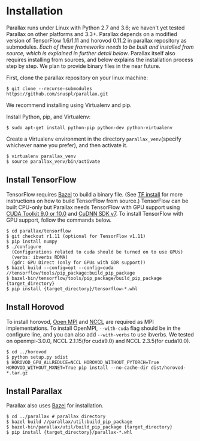 # Installation
Parallax runs under Linux with Python 2.7 and 3.6; we haven't yet tested Parallax on other platforms and 3.3+.
Parallax depends on a modified version of TensorFlow 1.6/1.11 and horovod 0.11.2 in parallax repository as submodules. *Each of these frameworks needs to be built and installed from source, which is explained in further detail below*. Parallax itself also requires installing from sources, and below explains the installation process step by step. We plan to provide binary files in the near future.

First, clone the parallax repository on your linux machine:
```shell
$ git clone --recurse-submodules https://github.com/snuspl/parallax.git
```
We recommend installing using Virtualenv and pip.

Install Python, pip, and Virtualenv:
```shell
$ sudo apt-get install python-pip python-dev python-virtualenv
```

Create a Virtualenv environment in the directory `parallax_venv`(specify whichever name you prefer), and then activate it.
```shell
$ virtualenv parallax_venv
$ source parallax_venv/bin/activate
```

## Install TensorFlow
TensorFlow requires [Bazel](https://docs.bazel.build/versions/master/install.html) to build a binary file. (See [TF install](https://www.tensorflow.org/install/install_sources) for more instructions on how to build TensorFlow from source.) TensorFlow can be built CPU-only but Parallax needs TensorFlow with GPU support using [CUDA Toolkit 9.0 or 10.0](https://developer.nvidia.com/cuda-zone) and [CuDNN SDK v7](https://developer.nvidia.com/cudnn). To install TensorFlow with GPU support, follow the commands below.

```shell
$ cd parallax/tensorflow
$ git checkout r1.11 (optional for TensorFlow v1.11)
$ pip install numpy
$ ./configure
  (Configurations related to cuda should be turned on to use GPUs)
  (verbs: ibverbs RDMA)
  (gdr: GPU Direct (only for GPUs with GDR support))
$ bazel build --config=opt --config=cuda //tensorflow/tools/pip_package:build_pip_package
$ bazel-bin/tensorflow/tools/pip_package/build_pip_package {target_directory}
$ pip install {target_directory}/tensorflow-*.whl
```


## Install Horovod
To install horovod, [Open MPI](https://www.open-mpi.org/faq/?category=building#easy-build) and [NCCL](https://docs.nvidia.com/deeplearning/sdk/nccl-install-guide/index.html) are required as MPI implementations. To install OpenMPI, `--with-cuda` flag should be in the configure line, and you can also add `--with-verbs` to use ibverbs.
We tested on openmpi-3.0.0, NCCL 2.1.15(for cuda9.0) and NCCL 2.3.5(for cuda10.0).
```shell
$ cd ../horovod
$ python setup.py sdist
$ HOROVOD_GPU_ALLREDUCE=NCCL HOROVOD_WITHOUT_PYTORCH=True HOROVOD_WITHOUT_MXNET=True pip install --no-cache-dir dist/horovod-*.tar.gz
```

## Install Parallax
Parallax also uses [Bazel](https://docs.bazel.build/versions/master/install.html) for installation.
```shell
$ cd ../parallax # parallax directory
$ bazel build //parallax/util:build_pip_package
$ bazel-bin/parallax/util/build_pip_package {target_directory}
$ pip install {target_directory}/parallax-*.whl
